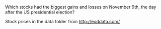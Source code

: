 Which stocks had the biggest gains and losses on November 9th, the day after the US presidential election?

Stock prices in the data folder from http://eoddata.com/